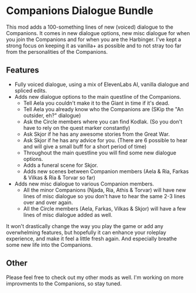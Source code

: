 # Companions Dialogue Bundle

This mod adds a 100-something lines of new (voiced) dialogue to the Companions. It comes in new dialogue options, new misc dialogue for when you join the Companions and for when you are the Harbinger. I've kept a strong focus on keeping it as vanilla+ as possible and to not stray too far from the personalities of the Companions.

## Features

- Fully voiced dialogue, using a mix of ElevenLabs AI, vanilla dialogue and spliced edits.
- Adds new dialogue options to the main questline of the Companions.
	- Tell Aela you couldn't make it to the Giant in time if it's dead.
	- Tell Aela you already know who the Companions are (SKip the "An outsider, eh?" dialogue)
	- Ask the Circle members where you can find Kodlak. (So you don't have to rely on the quest marker constantly)
	- Ask Skjor if he has any awesome stories from the Great War.
	- Ask Skjor if he has any advice for you. (There are 6 possible to hear and will give a small buff for a short period of time)
	- Throughout the main questline you will find some new dialogue options.
	- Adds a funeral scene for Skjor.
	- Adds new scenes between Companion members (Aela & Ria, Farkas & Vilkas & Ria & Torvar so far)
- Adds new misc dialogue to various Companion members.
	- All the minor Companions (Njada, Ria, Athis & Torvar) will have new lines of misc dialogue so you don't have to hear the same 2-3 lines over and over again.
	- All the Circle members (Aela, Farkas, Vilkas & Skjor) will have a few lines of misc dialogue added as well.

It won't drastically change the way you play the game or add any overwhelming features, but hopefully it can enhance your roleplay experience, and make it feel a little fresh again. And especially breathe some new life into the Companions.

## Other

Please feel free to check out my other mods as well. I'm working on more improvments to the Companions, so stay tuned.